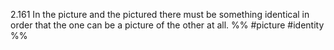 2.161 In the picture and the pictured there must be something identical in order that the one can be a picture of the other at all.
%%
#picture #identity %%